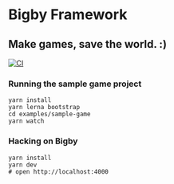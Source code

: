 # Bigby Framework

## Make games, save the world. :)

[![CI](https://github.com/bigby-framework/bigby/workflows/CI/badge.svg)](https://github.com/bigby-framework/bigby/actions)

### Running the sample game project

```
yarn install
yarn lerna bootstrap
cd examples/sample-game
yarn watch
```

### Hacking on Bigby

```
yarn install
yarn dev
# open http://localhost:4000
```
